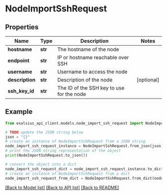 # NodeImportSshRequest


## Properties

Name | Type | Description | Notes
------------ | ------------- | ------------- | -------------
**hostname** | **str** | The hostname of the node | 
**endpoint** | **str** | IP or hostname reachable over SSH | 
**username** | **str** | Username to access the node | 
**description** | **str** | Description of the node | [optional] 
**ssh_key_id** | **str** | The ID of the SSH key to use for the node | 

## Example

```python
from exalsius_api_client.models.node_import_ssh_request import NodeImportSshRequest

# TODO update the JSON string below
json = "{}"
# create an instance of NodeImportSshRequest from a JSON string
node_import_ssh_request_instance = NodeImportSshRequest.from_json(json)
# print the JSON string representation of the object
print(NodeImportSshRequest.to_json())

# convert the object into a dict
node_import_ssh_request_dict = node_import_ssh_request_instance.to_dict()
# create an instance of NodeImportSshRequest from a dict
node_import_ssh_request_from_dict = NodeImportSshRequest.from_dict(node_import_ssh_request_dict)
```
[[Back to Model list]](../README.md#documentation-for-models) [[Back to API list]](../README.md#documentation-for-api-endpoints) [[Back to README]](../README.md)


